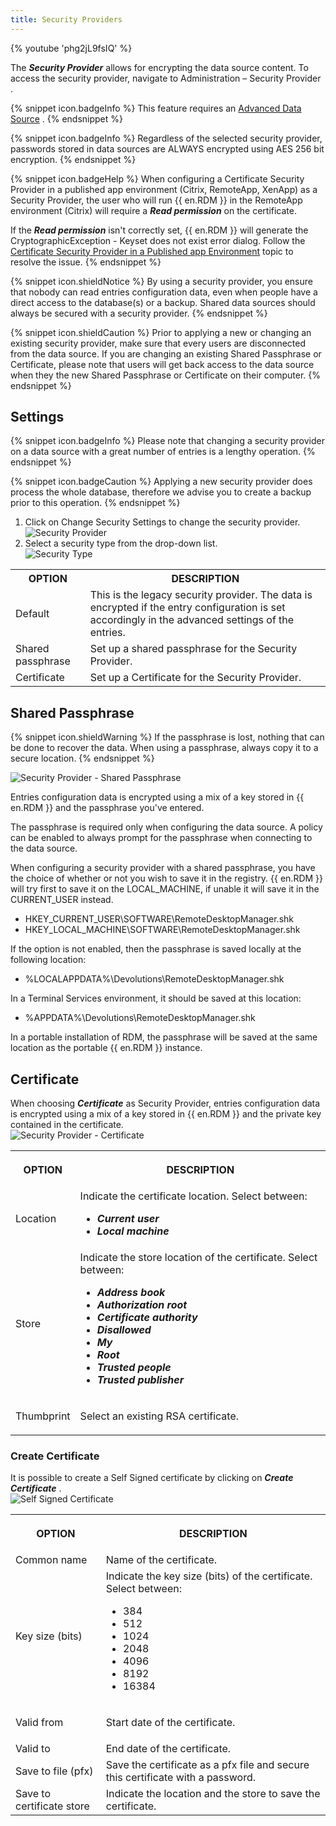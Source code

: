```yaml
---
title: Security Providers
---
```

{% youtube 'phg2jL9fsIQ' %}  

The ***Security Provider***   allows for encrypting the data source content. To access the security provider, navigate to Administration – Security Provider . 

{% snippet icon.badgeInfo %} 
This feature requires an [Advanced Data Source](/rdm/windows/data-sources/data-sources-types/advanced-data-sources/) . 
{% endsnippet %}
 
{% snippet icon.badgeInfo %} 
Regardless of the selected security provider, passwords stored in data sources are ALWAYS encrypted using AES 256 bit encryption. 
{% endsnippet %}
 
{% snippet icon.badgeHelp %} 
When configuring a Certificate Security Provider in a published app environment (Citrix, RemoteApp, XenApp) as a Security Provider, the user who will run {{ en.RDM }} in the RemoteApp environment (Citrix) will require a ***Read permission*** on the certificate.  

If the ***Read permission*** isn't correctly set, {{ en.RDM }} will generate the CryptographicException - Keyset does not exist error dialog. Follow the [Certificate Security Provider in a Published app Environment](/kb/remote-desktop-manager/how-to-articles/certificate-security-provider-published-app-environment/) topic to resolve the issue. 
{% endsnippet %}
 
{% snippet icon.shieldNotice %} 
By using a security provider, you ensure that nobody can read entries configuration data, even when people have a direct access to the database(s) or a backup. Shared data sources should always be secured with a security provider. 
{% endsnippet %}
 
{% snippet icon.shieldCaution %} 
Prior to applying a new or changing an existing security provider, make sure that every users are disconnected from the data source. If you are changing an existing Shared Passphrase or Certificate, please note that users will get back access to the data source when they the new Shared Passphrase or Certificate on their computer. 
{% endsnippet %}
 
## Settings 

{% snippet icon.badgeInfo %} 
Please note that changing a security provider on a data source with a great number of entries is a lengthy operation. 
{% endsnippet %}
 
{% snippet icon.badgeCaution %} 
Applying a new security provider does process the whole database, therefore we advise you to create a backup prior to this operation. 
{% endsnippet %}
 
1. Click on Change Security Settings to change the security provider.  
![Security Provider](https://webdevolutions.azureedge.net/docs/en/rdm/windows/clip10284.png) 
1. Select a security type from the drop-down list.  
![Security Type](https://webdevolutions.azureedge.net/docs/en/rdm/windows/clip10285.png) 

<table>
	<tr>
		<th>
OPTION 
		</th>
		<th>
DESCRIPTION 
		</th>
	</tr>
	<tr>
		<td>
Default 
		</td>
		<td>
This is the legacy security provider. The data is encrypted if the entry configuration is set accordingly in the advanced settings of the entries. 
		</td>
	</tr>
	<tr>
		<td>
Shared passphrase 
		</td>
		<td>
Set up a shared passphrase for the Security Provider. 
		</td>
	</tr>
	<tr>
		<td>
Certificate 
		</td>
		<td>
Set up a Certificate for the Security Provider. 
		</td>
	</tr>
</table>

## Shared Passphrase 

{% snippet icon.shieldWarning %} 
If the passphrase is lost, nothing that can be done to recover the data. When using a passphrase, always copy it to a secure location. 
{% endsnippet %}
 
![Security Provider - Shared Passphrase](https://webdevolutions.azureedge.net/docs/en/rdm/windows/clip3436.png) 

Entries configuration data is encrypted using a mix of a key stored in {{ en.RDM }} and the passphrase you've entered.  

The passphrase is required only when configuring the data source. A policy can be enabled to always prompt for the passphrase when connecting to the data source.  

When configuring a security provider with a shared passphrase, you have the choice of whether or not you wish to save it in the registry. {{ en.RDM }} will try first to save it on the LOCAL_MACHINE, if unable it will save it in the CURRENT_USER instead.  

* HKEY_CURRENT_USER\SOFTWARE\RemoteDesktopManager<Datasource ID>.shk 
* HKEY_LOCAL_MACHINE\SOFTWARE\RemoteDesktopManager<Datasource ID>.shk 

If the option is not enabled, then the passphrase is saved locally at the following location:  

* %LOCALAPPDATA%\Devolutions\RemoteDesktopManager<Datasource ID>.shk 

In a Terminal Services environment, it should be saved at this location:  

* %APPDATA%\Devolutions\RemoteDesktopManager<Datasource ID>.shk 

In a portable installation of RDM, the passphrase will be saved at the same location as the portable {{ en.RDM }} instance. 

## Certificate 

When choosing ***Certificate*** as Security Provider, entries configuration data is encrypted using a mix of a key stored in {{ en.RDM }} and the private key contained in the certificate.  
![Security Provider - Certificate](https://webdevolutions.azureedge.net/docs/en/rdm/windows/clip10286.png) 

<table>
	<tr>
		<th>

OPTION 
		</th>
		<th>
DESCRIPTION 
		</th>
	</tr>
	<tr>
		<td>
Location 
		</td>
		<td>
Indicate the certificate location. Select between:  

* ***Current user*** 
* ***Local machine*** 
		</td>
	</tr>
	<tr>
		<td>
Store 
		</td>
		<td>
Indicate the store location of the certificate. Select between:  

* ***Address book*** 
* ***Authorization root*** 
* ***Certificate authority*** 
* ***Disallowed*** 
* ***My*** 
* ***Root*** 
* ***Trusted people*** 
* ***Trusted publisher*** 
		</td>
	</tr>
	<tr>
		<td>
Thumbprint 
		</td>
		<td>
Select an existing RSA certificate. 
		</td>
	</tr>
</table>

### Create Certificate 

It is possible to create a Self Signed certificate by clicking on ***Create Certificate*** .  
![Self Signed Certificate](https://webdevolutions.azureedge.net/docs/en/rdm/windows/clip10288.png) 

<table>
	<tr>
		<th>

OPTION 
		</th>
		<th>
DESCRIPTION 
		</th>
	</tr>
	<tr>
		<td>
Common name 
		</td>
		<td>
Name of the certificate. 
		</td>
	</tr>
	<tr>
		<td>
Key size (bits) 
		</td>
		<td>
Indicate the key size (bits) of the certificate. Select between:  

* 384 
* 512 
* 1024 
* 2048 
* 4096 
* 8192 
* 16384 
		</td>
	</tr>
	<tr>
		<td>
Valid from 
		</td>
		<td>
Start date of the certificate. 
		</td>
	</tr>
	<tr>
		<td>
Valid to 
		</td>
		<td>
End date of the certificate. 
		</td>
	</tr>
	<tr>
		<td>
Save to file (pfx) 
		</td>
		<td>
Save the certificate as a pfx file and secure this certificate with a password. 
		</td>
	</tr>
	<tr>
		<td>
Save to certificate store 
		</td>
		<td>
Indicate the location and the store to save the certificate. 
		</td>
	</tr>
</table>


